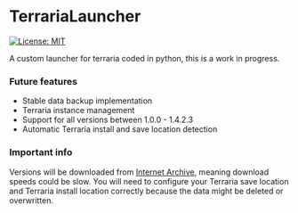 # TerrariaLauncher
[![License: MIT](https://img.shields.io/badge/license-MIT-red.svg)](https://opensource.org/licenses/MIT)

A custom launcher for terraria coded in python, this is a work in progress.

### Future features
- Stable data backup implementation
- Terraria instance management
- Support for all versions between 1.0.0 - 1.4.2.3
- Automatic Terraria install and save location detection

### Important info
Versions will be downloaded from <a href="https://archive.org">Internet Archive</a>, meaning download speeds could be slow.
You will need to configure your Terraria save location and Terraria install location correctly because the data might be deleted or overwritten.
